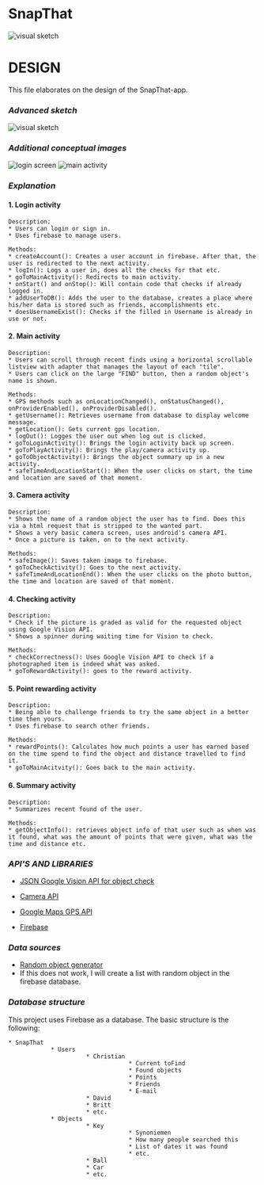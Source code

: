 # SnapThat

![visual sketch](https://github.com/Segouta/Pictured/blob/master/doc/SnapThat.png)

# DESIGN

This file elaborates on the design of the SnapThat-app.

### *Advanced sketch*

![visual sketch](https://github.com/Segouta/Pictured/blob/master/doc/visual_sketch.jpg)

### *Additional conceptual images*

![login screen](https://github.com/Segouta/Pictured/blob/master/doc/login.PNG)
![main activity](https://github.com/Segouta/Pictured/blob/master/doc/main.PNG)

### *Explanation*

#### **1. Login activity**
    Description:
    * Users can login or sign in.
    * Uses firebase to manage users.
    
    Methods:
    * createAccount(): Creates a user account in firebase. After that, the user is redirected to the next activity.
    * logIn(): Logs a user in, does all the checks for that etc.
    * goToMainActivity(): Redirects to main activity.
    * onStart() and onStop(): Will contain code that checks if already logged in.
    * addUserToDB(): Adds the user to the database, creates a place where his/her data is stored such as friends, accomplishments etc.
    * doesUsernameExist(): Checks if the filled in Username is already in use or not.

#### **2. Main activity**
    Description:
    * Users can scroll through recent finds using a horizontal scrollable listview with adapter that manages the layout of each "tile".
    * Users can click on the large "FIND" button, then a random object's name is shown.

    Methods:
    * GPS methods such as onLocationChanged(), onStatusChanged(), onProviderEnabled(), onProviderDisabled().
    * getUsername(): Retrieves username from database to display welcome message.
    * getLocation(): Gets current gps location.
    * logOut(): Logges the user out when log out is clicked.
    * goToLoginActivity(): Brings the login activity back up screen.
    * goToPlayActivity(): Brings the play/camera activity up.
    * goToObjectActivity(): Brings the object summary up in a new activity.
    * safeTimeAndLocationStart(): When the user clicks on start, the time and location are saved of that moment.
      
#### **3. Camera activity**
    Description:
    * Shows the name of a random object the user has to find. Does this via a html request that is stripped to the wanted part.
    * Shows a very basic camera screen, uses android's camera API.
    * Once a picture is taken, on to the next activity.
    
    Methods:
    * safeImage(): Saves taken image to firebase.
    * goToCheckActivity(): Goes to the next activity.
    * safeTimeAndLocationEnd(): When the user clicks on the photo button, the time and location are saved of that moment.

#### **4. Checking activity**
    Description:
    * Check if the picture is graded as valid for the requested object using Google Vision API.
    * Shows a spinner during waiting time for Vision to check.
    
    Methods:
    * checkCorrectness(): Uses Google Vision API to check if a photographed item is indeed what was asked.
    * goToRewardActivity(): goes to the reward activity.

#### **5. Point rewarding activity**
    Description:
    * Being able to challenge friends to try the same object in a better time then yours.
    * Uses firebase to search other friends.
    
    Methods:
    * rewardPoints(): Calculates how much points a user has earned based on the time spend to find the object and distance travelled to find it.
    * goToMainAcitvity(): Goes back to the main activity.
    
#### **6. Summary activity**
    Description:
    * Summarizes recent found of the user.
    
    Methods:
    * getObjectInfo(): retrieves object info of that user such as when was it found, what was the amount of points that were given, what was the time and distance etc.
   
   
### *API'S AND LIBRARIES*

* [JSON Google Vision API for object check](https://cloud.google.com/vision/?utm_source=google&utm_medium=cpc&utm_campaign=emea-nl-all-nl-dr-bkws-all-all-trial-e-gcp-1003963&utm_content=text-ad-none-any-DEV_c-CRE_170512857568-ADGP_Desk+%7C+AW+SEM+%7C+BKWS+~+EXA_1%3A1_NL_NL_ML_Vision+API_google+vision+api-KWID_43700016973722688-kwd-203288731687-userloc_9064817&utm_term=KW_google%20vision%20api-ST_google+vision+api&ds_rl=1245734&gclid=Cj0KCQiAyszSBRDJARIsAHAqQ4pR8oo2cGZfocML-IIAcj9TMGbFpLQvhIGmITbpbAr9nqz_kU3C7tsaAjr-EALw_wcB&dclid=CJSVn6eoydgCFdQ44AodzhkHTA)

* [Camera API](https://developer.android.com/guide/topics/media/camera.html)

* [Google Maps GPS API](https://developers.google.com/maps/documentation/android-api/)

* [Firebase](https://firebase.google.com/)

### *Data sources*

* [Random object generator](https://www.randomlists.com/things)
* If this does not work, I will create a list with random object in the firebase database.


### *Database structure*

This project uses Firebase as a database. The basic structure is the following:
```
* SnapThat
            * Users
                      * Christian
                                  * Current toFind
                                  * Found objects
                                  * Points
                                  * Friends
                                  * E-mail
                      * David
                      * Britt
                      * etc.
            * Objects
                      * Key
                                  * Synoniemen
                                  * How many people searched this
                                  * List of dates it was found
                                  * etc.
                      * Ball
                      * Car
                      * etc.
```
            



